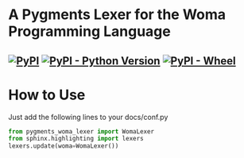 # A Pygments Lexer for the Woma Programming Language
[![PyPI](https://img.shields.io/pypi/v/pygments-woma-lexer?style=for-the-badge)](https://pypi.org/project/pygments-woma-lexer/)
[![PyPI - Python Version](https://img.shields.io/pypi/pyversions/pygments-woma-lexer?style=for-the-badge)](https://pypi.org/project/pygments-woma-lexer/)
[![PyPI - Wheel](https://img.shields.io/pypi/wheel/pygments-woma-lexer?style=for-the-badge)](https://pypi.org/project/pygments-woma-lexer/)
----------------------------------------------------
# How to Use
Just add the following lines to your docs/conf.py
```python
from pygments_woma_lexer import WomaLexer
from sphinx.highlighting import lexers
lexers.update(woma=WomaLexer())
```
